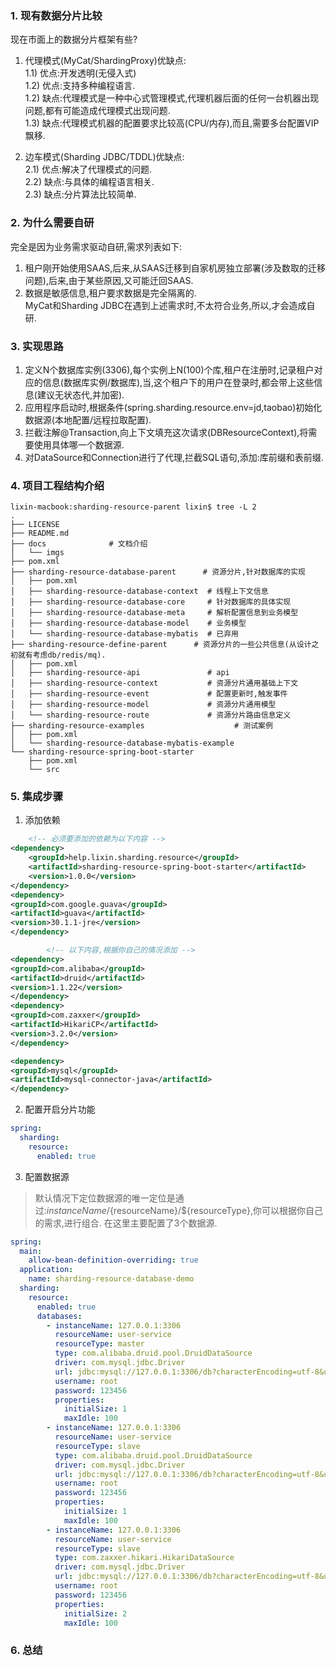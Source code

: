 ### 1. 现有数据分片比较

现在市面上的数据分片框架有些?

1) 代理模式(MyCat/ShardingProxy)优缺点:        
   1.1) 优点:开发透明(无侵入式)   
   1.2) 优点:支持多种编程语言.       
   1.2) 缺点:代理模式是一种中心式管理模式,代理机器后面的任何一台机器出现问题,都有可能造成代理模式出现问题.       
   1.3) 缺点:代理模式机器的配置要求比较高(CPU/内存),而且,需要多台配置VIP飘移.

2) 边车模式(Sharding JDBC/TDDL)优缺点:         
   2.1) 优点:解决了代理模式的问题.     
   2.2) 缺点:与具体的编程语言相关.  
   2.3) 缺点:分片算法比较简单.

### 2. 为什么需要自研
完全是因为业务需求驱动自研,需求列表如下:
1) 租户刚开始使用SAAS,后来,从SAAS迁移到自家机房独立部署(涉及数取的迁移问题),后来,由于某些原因,又可能迁回SAAS.        
2) 数据是敏感信息,租户要求数据是完全隔离的.   
MyCat和Sharding JDBC在遇到上述需求时,不太符合业务,所以,才会造成自研.  

### 3. 实现思路
1) 定义N个数据库实例(3306),每个实例上N(100)个库,租户在注册时,记录租户对应的信息(数据库实例/数据库),当,这个租户下的用户在登录时,都会带上这些信息(建议无状态代,并加密).
2) 应用程序启动时,根据条件(spring.sharding.resource.env=jd,taobao)初始化数据源(本地配置/远程拉取配置).    
3) 拦截注解@Transaction,向上下文填充这次请求(DBResourceContext),将需要使用具体哪一个数据源.
4) 对DataSource和Connection进行了代理,拦截SQL语句,添加:库前缀和表前缀. 

### 4. 项目工程结构介绍

```shell
lixin-macbook:sharding-resource-parent lixin$ tree -L 2
.
├── LICENSE
├── README.md
├── docs              # 文档介绍
│   └── imgs
├── pom.xml
├── sharding-resource-database-parent      # 资源分片,针对数据库的实现
│   ├── pom.xml
│   ├── sharding-resource-database-context  # 线程上下文信息
│   ├── sharding-resource-database-core     # 针对数据库的具体实现
│   ├── sharding-resource-database-meta     # 解析配置信息到业务模型
│   ├── sharding-resource-database-model    # 业务模型
│   └── sharding-resource-database-mybatis  # 已弃用
├── sharding-resource-define-parent      # 资源分片的一些公共信息(从设计之初就有考虑db/redis/mq).
│   ├── pom.xml
│   ├── sharding-resource-api               # api
│   ├── sharding-resource-context           # 资源分片通用基础上下文
│   ├── sharding-resource-event             # 配置更新时,触发事件
│   ├── sharding-resource-model             # 资源分片通用模型
│   └── sharding-resource-route             # 资源分片路由信息定义
├── sharding-resource-examples                    # 测试案例
│   ├── pom.xml
│   └── sharding-resource-database-mybatis-example
└── sharding-resource-spring-boot-starter
    ├── pom.xml
    └── src
```

### 5. 集成步骤

1) 添加依赖

```xml
    <!-- 必须要添加的依赖为以下内容 -->
<dependency>
    <groupId>help.lixin.sharding.resource</groupId>
    <artifactId>sharding-resource-spring-boot-starter</artifactId>
    <version>1.0.0</version>
</dependency>
<dependency>
<groupId>com.google.guava</groupId>
<artifactId>guava</artifactId>
<version>30.1.1-jre</version>
</dependency>

        <!-- 以下内容,根据你自己的情况添加 -->
<dependency>
<groupId>com.alibaba</groupId>
<artifactId>druid</artifactId>
<version>1.1.22</version>
</dependency>
<dependency>
<groupId>com.zaxxer</groupId>
<artifactId>HikariCP</artifactId>
<version>3.2.0</version>
</dependency>

<dependency>
<groupId>mysql</groupId>
<artifactId>mysql-connector-java</artifactId>
</dependency>
```

2) 配置开启分片功能

```yaml
spring:
  sharding:
    resource:
      enabled: true
```

3) 配置数据源

> 默认情况下定位数据源的唯一定位是通过:${instanceName}/${resourceName}/${resourceType},你可以根据你自己的需求,进行组合.
> 在这里主要配置了3个数据源.

```yaml
spring:
  main:
    allow-bean-definition-overriding: true
  application:
    name: sharding-resource-database-demo
  sharding:
    resource:
      enabled: true
      databases:
        - instanceName: 127.0.0.1:3306
          resourceName: user-service
          resourceType: master
          type: com.alibaba.druid.pool.DruidDataSource
          driver: com.mysql.jdbc.Driver
          url: jdbc:mysql://127.0.0.1:3306/db?characterEncoding=utf-8&useSSL=false
          username: root
          password: 123456
          properties:
            initialSize: 1
            maxIdle: 100
        - instanceName: 127.0.0.1:3306
          resourceName: user-service
          resourceType: slave
          type: com.alibaba.druid.pool.DruidDataSource
          driver: com.mysql.jdbc.Driver
          url: jdbc:mysql://127.0.0.1:3306/db?characterEncoding=utf-8&useSSL=false
          username: root
          password: 123456
          properties:
            initialSize: 1
            maxIdle: 100
        - instanceName: 127.0.0.1:3306
          resourceName: user-service
          resourceType: slave
          type: com.zaxxer.hikari.HikariDataSource
          driver: com.mysql.jdbc.Driver
          url: jdbc:mysql://127.0.0.1:3306/db?characterEncoding=utf-8&useSSL=false
          username: root
          password: 123456
          properties:
            initialSize: 2
            maxIdle: 100
```

### 6. 总结
